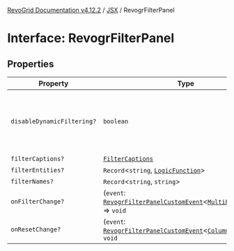 [RevoGrid Documentation v4.12.2](README.md) / [JSX](Namespace.JSX.md) / RevogrFilterPanel

# Interface: RevogrFilterPanel

## Properties

| Property | Type | Description | Defined in |
| ------ | ------ | ------ | ------ |
| `disableDynamicFiltering?` | `boolean` | Disables dynamic filtering. A way to apply filters on Save only | [src/components.d.ts:1837](https://github.com/revolist/revogrid/blob/e582d99bf63e98e148b1cd4edfa5db75a0a4d1b7/src/components.d.ts#L1837) |
| `filterCaptions?` | [`FilterCaptions`](TypeAlias.FilterCaptions.md) | - | [src/components.d.ts:1838](https://github.com/revolist/revogrid/blob/e582d99bf63e98e148b1cd4edfa5db75a0a4d1b7/src/components.d.ts#L1838) |
| `filterEntities?` | `Record`\<`string`, [`LogicFunction`](TypeAlias.LogicFunction.md)\> | - | [src/components.d.ts:1839](https://github.com/revolist/revogrid/blob/e582d99bf63e98e148b1cd4edfa5db75a0a4d1b7/src/components.d.ts#L1839) |
| `filterNames?` | `Record`\<`string`, `string`\> | - | [src/components.d.ts:1840](https://github.com/revolist/revogrid/blob/e582d99bf63e98e148b1cd4edfa5db75a0a4d1b7/src/components.d.ts#L1840) |
| `onFilterChange?` | (`event`: [`RevogrFilterPanelCustomEvent`](Interface.RevogrFilterPanelCustomEvent.md)\<[`MultiFilterItem`](TypeAlias.MultiFilterItem.md)\>) => `void` | - | [src/components.d.ts:1841](https://github.com/revolist/revogrid/blob/e582d99bf63e98e148b1cd4edfa5db75a0a4d1b7/src/components.d.ts#L1841) |
| `onResetChange?` | (`event`: [`RevogrFilterPanelCustomEvent`](Interface.RevogrFilterPanelCustomEvent.md)\<[`ColumnProp`](TypeAlias.ColumnProp.md)\>) => `void` | - | [src/components.d.ts:1842](https://github.com/revolist/revogrid/blob/e582d99bf63e98e148b1cd4edfa5db75a0a4d1b7/src/components.d.ts#L1842) |
